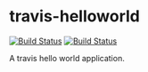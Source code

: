 travis-helloworld 
=================
[![Build Status](https://travis-ci.org/thaiat/travis-helloworld.svg?branch=master)](https://travis-ci.org/thaiat/travis-helloworld)
[![Build Status](https://api.shippable.com/projects/53a8789e7038c85700b68387/badge/master)](https://www.shippable.com/projects/53a8789e7038c85700b68387)

A travis hello world application.
